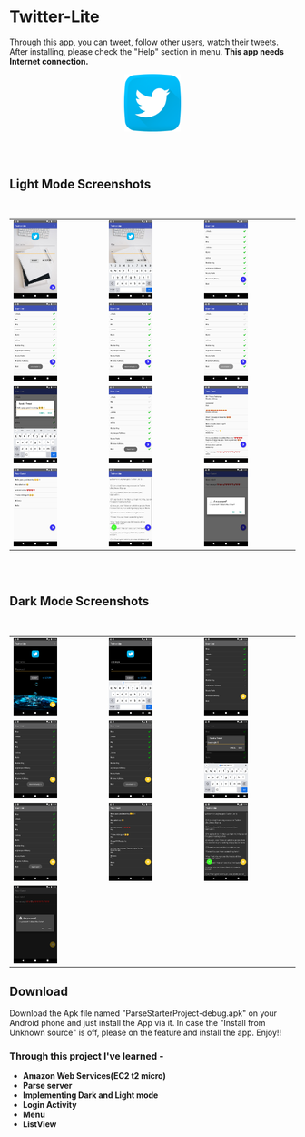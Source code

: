 # Twitter-Lite
Through this app, you can tweet, follow other users, watch their tweets. After installing, please check the "Help" section in menu. **This app needs Internet connection.**

<p align="center">
     <img src="https://github.com/AArgharupa/TwitterLiteSourceCode/blob/master/ParseStarterProject/src/main/res/drawable/twitter.png" width="20%">
</p>
</br>
</br>



## Light Mode Screenshots
</br>
<table>
  <tr>
    <td>  <img src="https://github.com/AArgharupa/Twitter-Lite/blob/master/Twitter%20Lite%20Light%20Mode%20Screenshots/Screenshot_1600843308.png" width="50%"></td>
    <td><img src="https://github.com/AArgharupa/Twitter-Lite/blob/master/Twitter%20Lite%20Light%20Mode%20Screenshots/Screenshot_1600843318.png" width="50%"></td>
    <td><img src="https://github.com/AArgharupa/Twitter-Lite/blob/master/Twitter%20Lite%20Light%20Mode%20Screenshots/Screenshot_1600843324.png" width="50%"></td>
  </tr>
     <tr>
    <td>  <img src="https://github.com/AArgharupa/Twitter-Lite/blob/master/Twitter%20Lite%20Light%20Mode%20Screenshots/Screenshot_1600843327.png" width="50%"></td>
    <td><img src="https://github.com/AArgharupa/Twitter-Lite/blob/master/Twitter%20Lite%20Light%20Mode%20Screenshots/Screenshot_1600843329.png" width="50%"></td>
    <td><img src="https://github.com/AArgharupa/Twitter-Lite/blob/master/Twitter%20Lite%20Light%20Mode%20Screenshots/Screenshot_1600843334.png" width="50%"></td>
  </tr>
     <tr>
    <td>  <img src="https://github.com/AArgharupa/Twitter-Lite/blob/master/Twitter%20Lite%20Light%20Mode%20Screenshots/Screenshot_1600843361.png"width="50%"></td>
    <td><img src="https://github.com/AArgharupa/Twitter-Lite/blob/master/Twitter%20Lite%20Light%20Mode%20Screenshots/Screenshot_1600843364.png" width="50%"></td>
    <td><img src="https://github.com/AArgharupa/Twitter-Lite/blob/master/Twitter%20Lite%20Light%20Mode%20Screenshots/Screenshot_1600843370.png" width="50%"></td>
  </tr>
     <tr>
    <td>  <img src="https://github.com/AArgharupa/Twitter-Lite/blob/master/Twitter%20Lite%20Light%20Mode%20Screenshots/Screenshot_1600843378.png" width="50%"></td>
    <td><img src="https://github.com/AArgharupa/Twitter-Lite/blob/master/Twitter%20Lite%20Light%20Mode%20Screenshots/Screenshot_1600843385.png" width="50%"></td>
    <td><img src="https://github.com/AArgharupa/Twitter-Lite/blob/master/Twitter%20Lite%20Light%20Mode%20Screenshots/Screenshot_1600845690.png" width="50%"></td>
  </tr>
 </table>
 </br>
 </br>
 
 
 ## Dark Mode Screenshots
 </br>
<table>
  <tr>
    <td>  <img src="https://github.com/AArgharupa/Twitter-Lite/blob/master/Twitter%20Lite%20Dark%20Mode%20Screenshots/Screenshot_1600843461.png" width="50%"></td>
    <td><img src="https://github.com/AArgharupa/Twitter-Lite/blob/master/Twitter%20Lite%20Dark%20Mode%20Screenshots/Screenshot_1600843473.png" width="50%"></td>
    <td><img src="https://github.com/AArgharupa/Twitter-Lite/blob/master/Twitter%20Lite%20Dark%20Mode%20Screenshots/Screenshot_1600843490.png" width="50%"></td>
  </tr>
     <tr>
    <td>  <img src="https://github.com/AArgharupa/Twitter-Lite/blob/master/Twitter%20Lite%20Dark%20Mode%20Screenshots/Screenshot_1600843494.png" width="50%"></td>
    <td><img src="https://github.com/AArgharupa/Twitter-Lite/blob/master/Twitter%20Lite%20Dark%20Mode%20Screenshots/Screenshot_1600843497.png" width="50%"></td>
    <td><img src="https://github.com/AArgharupa/Twitter-Lite/blob/master/Twitter%20Lite%20Dark%20Mode%20Screenshots/Screenshot_1600843517.png" width="50%"></td>
  </tr>
     <tr>
    <td>  <img src="https://github.com/AArgharupa/Twitter-Lite/blob/master/Twitter%20Lite%20Dark%20Mode%20Screenshots/Screenshot_1600843523.png" width="50%"></td>
    <td><img src="https://github.com/AArgharupa/Twitter-Lite/blob/master/Twitter%20Lite%20Dark%20Mode%20Screenshots/Screenshot_1600843531.png" width="50%"></td>
    <td><img src="https://github.com/AArgharupa/Twitter-Lite/blob/master/Twitter%20Lite%20Dark%20Mode%20Screenshots/Screenshot_1600843538.png" width="50%"></td>
  </tr>
     <tr>
    <td>  <img src="https://github.com/AArgharupa/Twitter-Lite/blob/master/Twitter%20Lite%20Dark%20Mode%20Screenshots/Screenshot_1600845682.png" width="50%"></td>
    </tr>
     
</table>

 



## Download
Download the Apk file named "ParseStarterProject-debug.apk" on your Android phone and just install the App via it. In case the "Install from Unknown source" is off, please on the feature and install the app. Enjoy!!

### Through this project I've learned -
* **Amazon Web Services(EC2 t2 micro)**
* **Parse server**
* **Implementing Dark and Light mode**
* **Login Activity**
* **Menu**
* **ListView**
